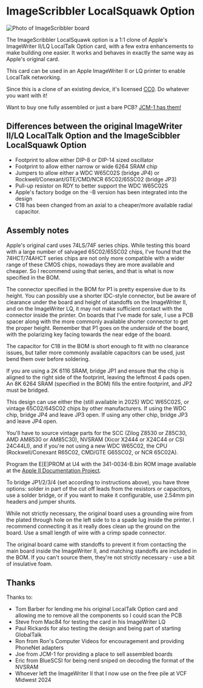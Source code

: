 # ImageScribbler LocalSquawk Option

![Photo of ImageScribbler board](https://polpo.org/imagescribbler/imagescribbler.jpg)

The ImageScribbler LocalSquawk option is a 1:1 clone of Apple's ImageWriter II/LQ LocalTalk Option card, with a few extra
enhancements to make building one easier. It works and behaves in exactly the same way as Apple's original card.

This card can be used in an Apple ImageWriter II or LQ printer to enable LocalTalk networking.

Since this is a clone of an existing device, it's licensed [CC0](https://creativecommons.org/public-domain/cc0/). Do whatever you
want with it!

Want to buy one fully assembled or just a bare PCB? [JCM-1 has them!](https://jcm-1.com/product/imagescribbler-localsquawk-option-card/)

## Differences between the original ImageWriter II/LQ LocalTalk Option and the ImageScibbler LocalSquawk Option

- Footprint to allow either DIP-8 or DIP-14 sized oscillator
- Footprint to allow either narrow or wide 6264 SRAM chip
- Jumpers to allow either a WDC W65C02S (bridge JP4) or Rockwell/Conexant/GTE/CMD/NCR 65C02/65SC02 (bridge JP3)
- Pull-up resistor on RDY to better support the WDC W65C02S
- Apple's factory bodge on the -B version has been integrated into the design
- C18 has been changed from an axial to a cheaper/more available radial capacitor.

## Assembly notes

Apple's original card uses 74LS/74F series chips. While testing this board with a large number of salvaged 65C02/65SC02 chips, I've
found that the 74HCT/74AHCT series chips are not only more compatible with a wider range of these CMOS chips, nowadays they are more
available and cheaper. So I recommend using that series, and that is what is now specified in the BOM.

The connector specified in the BOM for P1 is pretty expensive due to its height. You can possibly use a shorter IDC-style connector,
but be aware of clearance under the board and height of standoffs on the ImageWriter II, and on the ImageWriter LQ, it may not make
sufficient contact with the connector inside the printer. On boards that I've made for sale, I use a PCB spacer along with the more
commonly available shorter connector to get the proper height. Remember that P1 goes on the _underside_ of the board, with the
polarizing key facing towards the near edge of the board.

The capacitor for C18 in the BOM is short enough to fit with no clearance issues, but taller more commonly available capacitors can
be used, just bend them over before soldering.

If you are using a 2K 6116 SRAM, bridge JP1 and ensure that the chip is aligned to the right side of the footprint, leaving the
leftmost 4 pads open. An 8K 6264 SRAM (specified in the BOM) fills the entire footprint, and JP2 must be bridged.

This design can use either the (still available in 2025) WDC W65C02S, or vintage 65C02/64SC02 chips by other manufacturers. If using
the WDC chip, bridge JP4 and leave JP3 open. If using any other chip, bridge JP3 and leave JP4 open.

You'll have to source vintage parts for the SCC (Zilog Z8530 or Z85C30, AMD AM8530 or AM85C30), NVSRAM (Xicor X2444 or X24C44 or CSI
24C44LI), and if you're not using a new WDC W65C02, the CPU (Rockwell/Conexant R65C02, CMD/GTE G65SC02, or NCR 65C02A).

Program the E[E]PROM at U4 with the 341-0034-B.bin ROM image available at the [Apple II Documentation
Project](https://mirrors.apple2.org.za/Apple%20II%20Documentation%20Project/Peripherals/Printers/Apple%20ImageWriter%20LocalTalk%20Option%20Card/ROM%20Images/).

To bridge JP1/2/3/4 (set according to instructions above), you have three options: solder in part of the cut off leads from the
resistors or capacitors, use a solder bridge, or if you want to make it configurable, use 2.54mm pin
headers and jumper shunts.

While not strictly necessary, the original board uses a grounding wire from the plated through hole on the left side to to a spade
lug inside the printer. I recommend connecting it as it really does clean up the ground on the board. Use a small length of wire
with a crimp spade connector.

The original board came with standoffs to prevent it from contacting the main board inside the ImageWriter II, and matching
standoffs are included in the BOM. If you can't source them, they're not strictly necessary - use a bit of insulative foam.

## Thanks

Thanks to:

- Tom Barber for lending me his original LocalTalk Option card and allowing me to remove all the components so I could scan the PCB
- Steve from Mac84 for testing the card in his ImageWriter LQ
- Paul Rickards for also testing the design and being part of starting GlobalTalk
- Ron from Ron's Computer Videos for encouragement and providing PhoneNet adapters
- Joe from JCM-1 for providing a place to sell assembled boards
- Eric from BlueSCSI for being nerd sniped on decoding the format of the NVSRAM
- Whoever left the ImageWriter II that I now use on the free pile at VCF Midwest 2024
